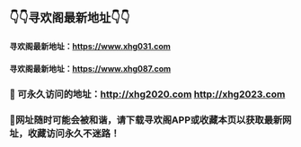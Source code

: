 
## 👇👇寻欢阁最新地址👇👇

####  寻欢阁最新地址：https://www.xhg031.com

#### 寻欢阁最新地址：https://www.xhg087.com


### 👋 可永久访问的地址：http://xhg2020.com  http://xhg2023.com  

### 👋网址随时可能会被和谐，请下载寻欢阁APP或收藏本页以获取最新网址，收藏访问永久不迷路！


